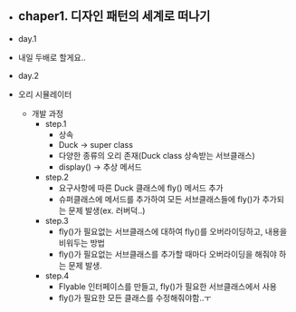 - chaper1. 디자인 패턴의 세계로 떠나기
  ----------------------
- day.1 
- 내일 두배로 할게요..

- day.2
- 오리 시뮬레이터
  - 개발 과정
    - step.1
      - 상속
      - Duck -> super class
      - 다양한 종류의 오리 존재(Duck class 상속받는 서브클래스)
      - display() -> 추상 메서드
    - step.2
      - 요구사항에 따른 Duck 클래스에 fly() 메서드 추가 
      - 슈퍼클래스에 메서드를 추가하여 모든 서브클래스들에 fly()가 추가되는 문제 발생(ex. 러버덕..)
    - step.3
      - fly()가 필요없는 서브클래스에 대하여 fly()를 오버라이딩하고, 내용을 비워두는 방법
      - fly()가 필요없는 서브클래스를 추가할 때마다 오버라이딩을 해줘야 하는 문제 발생.
    - step.4
      - Flyable 인터페이스를 만들고, fly()가 필요한 서브클래스에서 사용
      - fly()가 필요한 모든 클래스를 수정해줘야함..ㅜ
